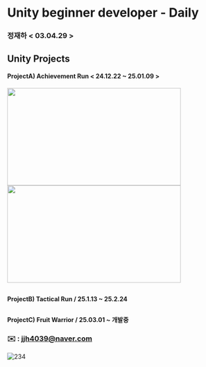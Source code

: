 # **Unity beginner developer - Daily**

### 정재하 < 03.04.29 >

## Unity Projects

#### **ProjectA) Achievement Run < 24.12.22 ~ 25.01.09 >**
<img src=https://github.com/user-attachments/assets/0d00eeae-8f97-4cce-9d47-a6e45272ae94 width="400" height="225"/>
<img src=https://github.com/user-attachments/assets/7113e1e6-136a-402c-84ad-11e6b81a60a2 width="400" height="225"/>

#### 
##
#### **ProjectB) Tactical Run / 25.1.13 ~ 25.2.24**

##
#### **ProjectC) Fruit Warrior / 25.03.01 ~ 개발중**



### ✉️ : jjh4039@naver.com
![234](https://github.com/user-attachments/assets/7113e1e6-136a-402c-84ad-11e6b81a60a2)
